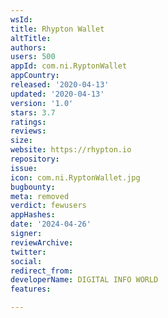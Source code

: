```yaml
---
wsId: 
title: Rhypton Wallet
altTitle: 
authors: 
users: 500
appId: com.ni.RyptonWallet
appCountry: 
released: '2020-04-13'
updated: '2020-04-13'
version: '1.0'
stars: 3.7
ratings: 
reviews: 
size: 
website: https://rhypton.io
repository: 
issue: 
icon: com.ni.RyptonWallet.jpg
bugbounty: 
meta: removed
verdict: fewusers
appHashes: 
date: '2024-04-26'
signer: 
reviewArchive: 
twitter: 
social: 
redirect_from: 
developerName: DIGITAL INFO WORLD
features: 

---
```



